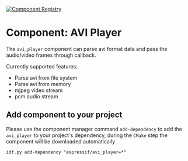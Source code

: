 [![Component Registry](https://components.espressif.com/components/espressif/avi*player/badge.svg)](https://components.espressif.com/components/espressif/avi*player)

# Component: AVI Player

The `avi_player` component can parse avi format data and pass the audio/video frames through callback.

Currently supported features:
* Parse avi from file system
* Parse avi from memory
* mjpeg video stream
* pcm audio stream

## Add component to your project

Please use the component manager command `add-dependency` to add the `avi_player` to your project's dependency, during the `CMake` step the component will be downloaded automatically

```
idf.py add-dependency "espressif/avi_player=*"
```
